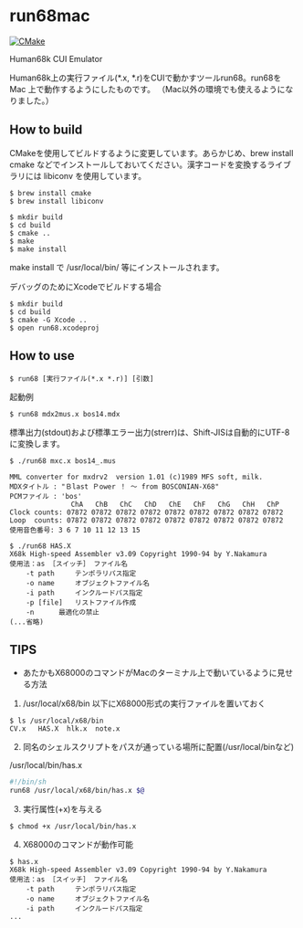 run68mac
========

[![CMake](https://github.com/GOROman/run68mac/actions/workflows/cmake.yml/badge.svg)](https://github.com/GOROman/run68mac/actions/workflows/cmake.yml)

Human68k CUI Emulator

Human68k上の実行ファイル(*.x, *.r)をCUIで動かすツールrun68。run68を Mac 上で動作するようにしたものです。
（Mac以外の環境でも使えるようになりました。）

How to build
------------

CMakeを使用してビルドするように変更しています。あらかじめ、brew install cmake などでインストールしておいてください。漢字コードを変換するライブラリには libiconv を使用しています。
```
$ brew install cmake
$ brew install libiconv
```

```
$ mkdir build
$ cd build
$ cmake ..
$ make
$ make install
```
make install で /usr/local/bin/ 等にインストールされます。

デバッグのためにXcodeでビルドする場合
```
$ mkdir build
$ cd build
$ cmake -G Xcode ..
$ open run68.xcodeproj
```

How to use
----------

```
$ run68 [実行ファイル(*.x *.r)] [引数]
```


起動例
```
$ run68 mdx2mus.x bos14.mdx
```

標準出力(stdout)および標準エラー出力(strerr)は、Shift-JISは自動的にUTF-8に変換します。
```
$ ./run68 mxc.x bos14_.mus

MML converter for mxdrv2  version 1.01 (c)1989 MFS soft, milk.
MDXタイトル : "Ｂlast Ｐower ！ 〜 from BOSCONIAN-X68"
PCMファイル : 'bos'
               ChA   ChB   ChC   ChD   ChE   ChF   ChG   ChH   ChP
Clock counts: 07872 07872 07872 07872 07872 07872 07872 07872 07872
Loop  counts: 07872 07872 07872 07872 07872 07872 07872 07872 07872
使用音色番号: 3 6 7 10 11 12 13 15
```

```
$ ./run68 HAS.X
X68k High-speed Assembler v3.09 Copyright 1990-94 by Y.Nakamura
使用法：as ［スイッチ］ ファイル名
	-t path		テンポラリパス指定
	-o name		オブジェクトファイル名
	-i path		インクルードパス指定
	-p [file]	リストファイル作成
	-n		最適化の禁止
(...省略)
```

TIPS
----

- あたかもX68000のコマンドがMacのターミナル上で動いているように見せる方法

1. /usr/local/x68/bin 以下にX68000形式の実行ファイルを置いておく
````
$ ls /usr/local/x68/bin
CV.x   HAS.X  hlk.x  note.x
````

2. 同名のシェルスクリプトをパスが通っている場所に配置(/usr/local/binなど)

/usr/local/bin/has.x
```sh
#!/bin/sh
run68 /usr/local/x68/bin/has.x $@
```

3. 実行属性(+x)を与える
````
$ chmod +x /usr/local/bin/has.x
````

4. X68000のコマンドが動作可能
````
$ has.x
X68k High-speed Assembler v3.09 Copyright 1990-94 by Y.Nakamura
使用法：as ［スイッチ］ ファイル名
	-t path		テンポラリパス指定
	-o name		オブジェクトファイル名
	-i path		インクルードパス指定
...
````
